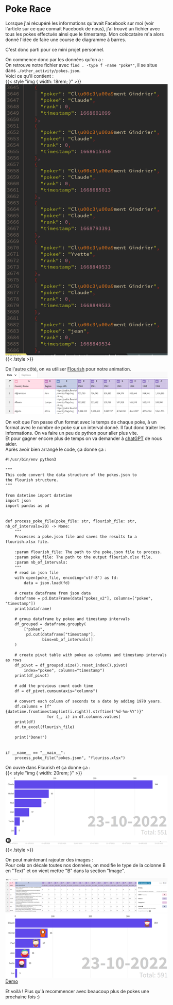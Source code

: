 # Poke Race


<!--more-->

Lorsque j'ai récupéré les informations qu'avait Facebook sur moi (voir l'article sur ce que connait Facebook de nous), j'ai trouvé un fichier avec tous les pokes effectués ainsi que le timestamp. Mon colocataire m'a alors donné l'idée de faire une course de diagramme à barres.

C'est donc parti pour ce mini projet personnel.

On commence donc par les données qu'on a :  
On retrouve notre fichier avec `find . -type f -name "poke*"`, il se situe dans `./other_activity/pokes.json`.  
Voici ce qu'il contient :  
{{< style "img { width: 18rem; }" >}}
![Les pokes](donneesOriginals.png "Extrait du fichier poke de Facebook")
{{< /style >}}

De l'autre côté, on va utiliser [Flourish](https://flourish.studio/visualisations/bar-chart-race/) pour notre animation.  
![Format du fichier d'arrivé](dataFormatOutput.png "Format du fichier d'arrivé")

On voit que l'on passe d'un format avec le temps de chaque poke, à un format avec le nombre de poke sur un interval donné. Il faut donc traiter les informations. On va faire un peu de python pour aller plus vite.  
Et pour gagner encore plus de temps on va demander à [chatGPT](https://chat.openai.com/chat) de nous aider.  
Après avoir bien arrangé le code, ça donne ça :

```python3
#!/usr/bin/env python3

"""
This code convert the data structure of the pokes.json to
the flourish structure.
"""

from datetime import datetime
import json
import pandas as pd


def process_poke_file(poke_file: str, flourish_file: str, nb_of_intervals=20) -> None:
    """
    Processes a poke.json file and saves the results to a flourish.xlsx file.

    :param flourish_file: The path to the poke.json file to process.
    :param poke_file: The path to the output flourish.xlsx file.
    :param nb_of_intervals:
    """
    # read in json file
    with open(poke_file, encoding='utf-8') as fd:
        data = json.load(fd)

    # create dataframe from json data
    dataframe = pd.DataFrame(data["pokes_v2"], columns=["pokee", "timestamp"])
    print(dataframe)

    # group dataframe by pokee and timestamp intervals
    df_grouped = dataframe.groupby(
        ["pokee",
         pd.cut(dataframe["timestamp"],
                bins=nb_of_intervals)]
    )

    # create pivot table with pokee as columns and timestamp intervals as rows
    df_pivot = df_grouped.size().reset_index().pivot(
        index="pokee", columns="timestamp")
    print(df_pivot)

    # add the previous count each time
    df = df_pivot.cumsum(axis="columns")

    # convert each column of seconds to a date by adding 1970 years.
    df.columns = [f"{datetime.fromtimestamp(int(i.right)).strftime('%d-%m-%Y')}"
                  for (_, i) in df.columns.values]
    print(df)
    df.to_excel(flourish_file)

    print("Done!")


if __name__ == "__main__":
    process_poke_file("pokes.json", "flouriss.xlsx")

```

On ouvre dans Flourish et ça donne ça :  
{{< style "img { width: 20rem; }" >}}
![première version](flourish0.png " ")
{{< /style >}}

On peut maintenant rajouter des images :  
Pour cela on décale toutes nos données, on modifie le type de la colonne B en "Text" et on vient mettre "B" dans la section "Image".  

![Version finale](flourishEnd.png " ")
![Version finale](imageEnd.png " ")
[Demo](https://public.flourish.studio/visualisation/12135984/)

Et voilà ! Plus qu'à recommencer avec beaucoup plus de pokes une prochaine fois :)


